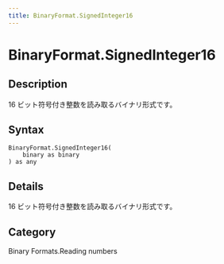 ```yaml
---
title: BinaryFormat.SignedInteger16
---
```


# BinaryFormat.SignedInteger16


## Description

16 ビット符号付き整数を読み取るバイナリ形式です。


## Syntax

```powerquery
BinaryFormat.SignedInteger16(
    binary as binary
) as any
```


## Details

16 ビット符号付き整数を読み取るバイナリ形式です。



## Category
Binary Formats.Reading numbers
